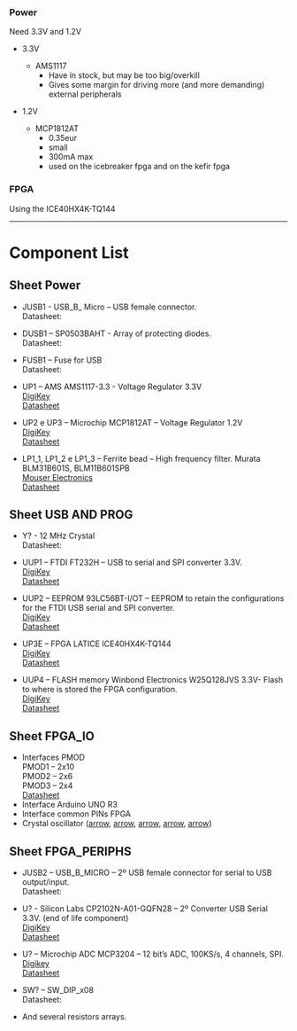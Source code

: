 ### Power

Need 3.3V and 1.2V

* 3.3V
  * AMS1117
    * Have in stock, but may be too big/overkill
    * Gives some margin for driving more (and more demanding) external peripherals 

* 1.2V
  * MCP1812AT
    * 0.35eur
    * small
    * 300mA max
    * used on the icebreaker fpga and on the kefir fpga



### FPGA

Using the ICE40HX4K-TQ144

-----

# Component List

## Sheet Power

* JUSB1 - USB_B_ Micro – USB female connector.  <br>
  Datasheet:
  
* DUSB1 – SP0503BAHT  - Array of protecting diodes.  <br>
  Datasheet:
  
* FUSB1 – Fuse for USB  <br>
  Datasheet:
  
* UP1 – AMS AMS1117-3.3   - Voltage Regulator 3.3V <br>
  [DigiKey](https://www.digikey.com/products/en/integrated-circuits-ics/pmic-display-drivers/729?k=AMS1117) <br>
  [Datasheet](https://media.digikey.com/pdf/Data%20Sheets/Austriamicrosystems%20PDFs/AS1117.pdf)
  
* UP2 e UP3 – Microchip MCP1812AT – Voltage Regulator 1.2V <br>
  [DigiKey](https://www.digikey.com/product-detail/en/microchip-technology/MCP1812AT-012-TT/MCP1812AT-012-TTTR-ND/9695617) <br>
  [Datasheet](https://ww1.microchip.com/downloads/en/DeviceDoc/MCP1811A-11B-12A-12B-Family-Data-Sheet-DS20006088C.pdf)
  
* LP1_1, LP1_2 e LP1_3 – Ferrite bead – High frequency filter. Murata BLM31B601S, BLM11B601SPB <br>
  [Mouser Electronics]()  <br>
  [Datasheet](https://pt.mouser.com/datasheet/2/281/c31e-794748.pdf)
                
## Sheet USB AND PROG

* Y? - 12 MHz Crystal <br>
  Datasheet:
  
* UUP1 – FTDI FT232H – USB to serial and SPI converter 3.3V. <br>
  [DigiKey](https://www.digikey.com/product-detail/en/ftdi-future-technology-devices-international-ltd/FT232HL-REEL/768-1101-1-ND/2614632) <br>
  [Datasheet](https://www.ftdichip.com/Support/Documents/DataSheets/ICs/DS_FT232H.pdf)
  
* UUP2 –  EEPROM 93LC56BT-I/OT – EEPROM to retain the configurations for the FTDI USB serial and SPI converter. <br>
  [DigiKey]( https://www.digikey.pt/product-detail/en/microchip-technology/93LC56BT-I-OT/93LC56BT-I-OTTR-ND/572825 )  <br>
  [Datasheet]( https://static6.arrow.com/aropdfconversion/88ae318f18f89e8680c0097a6b922f08efb41928/21794g.pdf )
  
* UP3E – FPGA LATICE ICE40HX4K-TQ144 <br>
  [DigiKey](https://www.digikey.com/products/en?keywords=ICE40HX4K-TQ144) <br>
  [Datasheet]()
  
* UUP4 – FLASH memory Winbond Electronics W25Q128JVS 3.3V- Flash to where is stored the FPGA configuration.<br>
  [DigiKey](https://www.digikey.com/product-detail/en/winbond-electronics/W25Q128JVSIQ-TR/W25Q128JVSIQTR-ND/5803944) <br>
  [Datasheet](https://www.winbond.com/resource-files/w25q128jv%20revf%2003272018%20plus.pdf)
                
## Sheet FPGA_IO
* Interfaces PMOD <br>
  PMOD1 – 2x10 <br>
  PMOD2 – 2x6 <br>
  PMOD3 – 2x4 <br>
  [Datasheet]()
* Interface Arduino UNO R3
* Interface common PINs FPGA
* Crystal oscillator ([arrow](https://www.arrow.com/en/products/abm8-50.000mhz-b1u-t/abracon), [arrow](https://www.arrow.com/en/products/ecs-500-10-33-rtn-tr/ecs-international), [arrow](https://www.arrow.com/en/products/7m-50.000maaj-t/txc-corporation), [arrow](https://www.arrow.com/en/products/ase2-50.000mhz-et/abracon), [arrow](https://www.arrow.com/en/products/ase2-50.000mhz-et/abracon))

## Sheet FPGA_PERIPHS

* JUSB2 – USB_B_MICRO – 2º USB female connector for serial to USB output/input. <br>
  Datasheet:
  
* U? - Silicon Labs CP2102N-A01-GQFN28 – 2º Converter USB Serial 3.3V. (end of life component) <br>
  [DigiKey](https://www.digikey.com/product-detail/en/silicon-labs/CP2102N-A01-GQFN28/336-3694-ND/6012519) <br>
  [Datasheet](https://media.digikey.com/pdf/Data%20Sheets/Silicon%20Laboratories%20PDFs/CP2102N_Rev.1.3_DS.pdf)
  
* U? – Microchip ADC  MCP3204 – 12 bit’s ADC, 100KS/s, 4 channels, SPI. <br>
  [Digikey](https://www.digikey.com/product-detail/en/microchip-technology/MCP3204-CI-SL/MCP3204-CI-SL-ND/305927) <br>
  [Datasheet](https://www.digikey.com/htmldatasheets/production/48382/0/0/1/mcp3204-3208.html)

* SW? – SW_DIP_x08 <br>
  Datasheet:
  
* And several resistors arrays.

